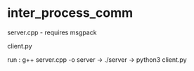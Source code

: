 # inter_process_comm
server.cpp - requires msgpack 

client.py 

run : g++ server.cpp -o server -> ./server -> python3 client.py

